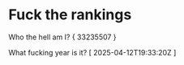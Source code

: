 # Fuck the rankings

Who the hell am I?
{ 33235507 }

What fucking year is it?
[ 2025-04-12T19:33:20Z ]
